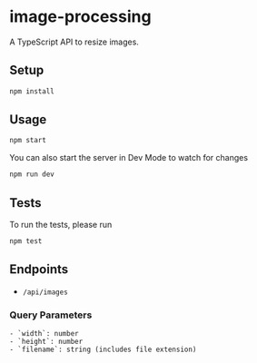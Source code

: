 # image-processing

A TypeScript API to resize images.

## Setup

```sh
npm install
```

## Usage

```sh
npm start
```

You can also start the server in Dev Mode to watch for changes

```sh
npm run dev
```

## Tests

To run the tests, please run

```sh
npm test
```

## Endpoints
-   `/api/images`
### Query Parameters
    - `width`: number
    - `height`: number
    - `filename`: string (includes file extension)

